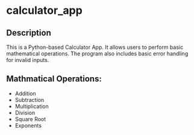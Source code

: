 # calculator_app

## Description 
This is a Python-based Calculator App. It allows users to perform basic mathematical operations. The program also includes basic error handling for invalid inputs. 

## Mathmatical Operations:
- Addition
- Subtraction
- Multiplication
- Division
- Square Root
- Exponents 
